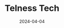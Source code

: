 ---  
layout: startup_page  
title: "Telness Tech"  
id: "telnesstech.com"  
permalink: "/telnesstechtelnesstech.com04042024/"  
website: "https://telnesstech.com/"  
funding_round: ""  
funding_amount: "€5M"  
investors: "Industrifonden, Viltor (JCE Group)"  
about: "Telness Tech provides software that automates user interface design for telecommunications companies. The company initially launched in Sweden in 2017 and has recently expanded into the US market, securing multi-year contracts with clients in both regions. Their focus is on streamlining UI design for telecoms, improving efficiency and reducing development time."  
markets: "Telecommunications, Software"  
hq: "Stockholm, Stockholms Lan, Sweden"  
founded_year: "2020"  
linkedin: "https://www.linkedin.com/company/telness-tech/"  
twitter: "https://mobile.twitter.com/telnesstech"  
instagram: ""  
facebook: ""  
crunchbase: "https://www.crunchbase.com/organization/telness-tech"  
pitchbook: ""  

date_display: "04-Apr-2024"  
date: "2024-04-04"

# SEO Optimization  
meta_title: "Telness Tech -  Funding (€5M)"  
meta_description: "Telness Tech, Telness Tech provides software that automates user interface design for telecommunications companies. The company initially launched in Sweden in 2017..."  
meta_keywords: "Telness Tech, Telecommunications, Software,  funding"  
canonical_url: "https://startup.projectstartups.com/telnesstechtelnesstech.com04042024/"  
---